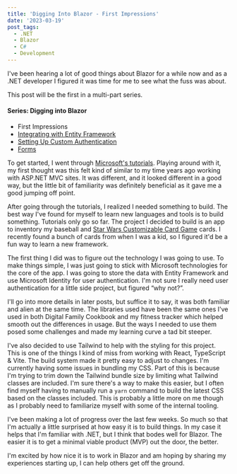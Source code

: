 ```yaml
---
title: 'Digging Into Blazor - First Impressions'
date: '2023-03-19'
post_tags:
  - .NET
  - Blazor
  - C#
  - Development
---
```


I've been hearing a lot of good things about Blazor for a while now and as a .NET developer I figured it was time for me to see what the fuss was about.
<!-- excerpt -->

This post will be the first in a multi-part series.

<section class="blog-series">
    <h4>Series: Digging into Blazor</h4>
    <ul class="posts">
        <li class="post"><span class="current">First Impressions</span></li>
        <li class="post"><a href="/posts/2023/04/04/digging-into-blazor-entity-framework">Integrating with Entity Framework</a></li>
        <li class="post"><a href="/posts/2023/07/31/blazor-custom-authentication">Setting Up Custom Authentication</a></li>
        <li class="post"><a href="/posts/2023/09/29/digging-into-blazor-forms">Forms</a></li>
    </ul>
</section>

To get started, I went through [Microsoft's tutorials](https://dotnet.microsoft.com/en-us/learn/aspnet/blazor-tutorial/intro). Playing around with it, my first thought was this felt kind of similar to my time years ago working with ASP.NET MVC sites. It was different, and it looked different in a good way, but the little bit of familiarity was definitely beneficial as it gave me a good jumping off point.

After going through the tutorials, I realized I needed something to build. The best way I've found for myself to learn new languages and tools is to build something. Tutorials only go so far. The project I decided to build is an app to inventory my baseball and [Star Wars Customizable Card Game](https://en.wikipedia.org/wiki/Star_Wars_Customizable_Card_Game) cards. I recently found a bunch of cards from when I was a kid, so I figured it'd be a fun way to learn a new framework.

The first thing I did was to figure out the technology I was going to use. To make things simple, I was just going to stick with Microsoft technologies for the core of the app. I was going to store the data with Entity Framework and use Microsoft Identity for user authentication. I'm not sure I really need user authentication for a little side project, but figured “why not?”.

I'll go into more details in later posts, but suffice it to say, it was both familiar and alien at the same time. The libraries used have been the same ones I've used in both Digital Family Cookbook and my fitness tracker which helped smooth out the differences in usage. But the ways I needed to use them posed some challenges and made my learning curve a tad bit steeper.

I've also decided to use Tailwind to help with the styling for this project. This is one of the things I kind of miss from working with React, TypeScript & Vite. The build system made it pretty easy to adjust to changes. I'm currently having some issues in bundling my CSS. Part of this is because I'm trying to trim down the Tailwind bundle size by limiting what Tailwind classes are included. I'm sure there's a way to make this easier, but I often find myself having to manually run a `yarn` command to build the latest CSS based on the classes included. This is probably a little more on me though as I probably need to familiarize myself with some of the internal tooling.

I've been making a lot of progress over the last few weeks. So much so that I'm actually a little surprised at how easy it is to build things. In my case it helps that I'm familiar with .NET, but I think that bodes well for Blazor. The easier it is to get a minimal viable product (MVP) out the door, the better.

I'm excited by how nice it is to work in Blazor and am hoping by sharing my experiences starting up, I can help others get off the ground.